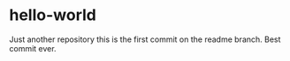 # hello-world
Just another repository
this is the first commit on the readme branch.
Best commit ever.

